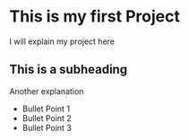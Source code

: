 # This is my first Project
I will explain my project here

## This is a subheading
Another explanation

* Bullet Point 1
* Bullet Point 2
* Bullet Point 3

  
